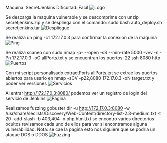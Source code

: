 Maquina: SecretJenkins
Dificultad: Facil
![Logo](Imágenes/2025-05-15_20-59.png)

Se descarga la maquina vulnerable y se descomprime con unzip secretjenkins.zip y se despliega con el comando:  sudo bash auto_deploy.sh secretjenkins.tar
![Despliegue](Imágenes/Capturas.png)

Se realiza un ping -c1 172.17.0.3 para confirmar la conexion de la maquina 
![Ping](Imágenes/Capturas_1.png)

Se realiza scaneo con sudo nmap -p- --open -sS --min-rate 5000 -vvv -n -Pn 172.17.0.3 -oG allPorts.txt y se encuentran los puertos:
22 ssh
8080 http
![Puertos](Imágenes/Capturas_2.png)

Con mi script personalisado extractPorts allPorts.txt se extrae los puertos abiertos para usarlo en nmap -sCV -p22,8080 172.17.0.3 -oN target.txt y poder ver versiones
![Servicios](Imágenes/Capturas_3.png)

Al entrar http://172.17.0.3:8080/ podemos ver un registro de login del servicio de Jenkins
![Pagina](Imágenes/Capturas_4.png)

Realizamos fuzzing gobuster dir -u http://172.17.0.3:8080 -w /usr/share/seclists/Discovery/Web-Content/directory-list-2.3-medium.txt -t 20 -add-slash -b 403,404 -x php,html,txt se encontro varios directorios ocultos revisamos cada uno de ellos para ver si encontramos alguna vulnerabilidad.
Nota: se cae la pagina esto nos siguiere que se podria un ataque DOS o DDOS
![Fuzzing](Imágenes/Capturas_5.png)
